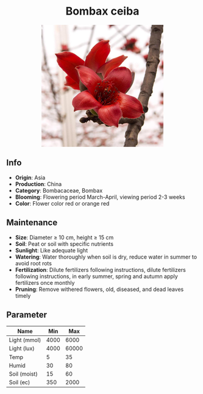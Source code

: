<h1 align='center'>Bombax ceiba</h1>
<p align="center">
    <img 
        align='center'
        width='320'
        src="../images/bombax ceiba.png" 
        alt='Bombax ceiba' />
</p>

## Info

 - **Origin**: Asia
 - **Production**: China
 - **Category**: Bombacaceae, Bombax
 - **Blooming**: Flowering period March-April, viewing period 2-3 weeks
 - **Color**: Flower color red or orange red

## Maintenance

 - **Size**: Diameter ≥ 10 cm, height ≥ 15 cm
 - **Soil**: Peat or soil with specific nutrients
 - **Sunlight**: Like adequate light
 - **Watering**: Water thoroughly when soil is dry, reduce water in summer to avoid root rots
 - **Fertilization**: Dilute fertilizers following instructions, dilute fertilizers following instructions,  in early summer, spring and autumn apply fertilizers once monthly
 - **Pruning**: Remove withered flowers, old, diseased, and dead leaves timely

## Parameter

| Name         | Min  | Max   |
|--------------|------|-------|
| Light (mmol) | 4000 | 6000  |
| Light (lux)  | 4000 | 60000 |
| Temp         | 5    | 35    |
| Humid        | 30   | 80    |
| Soil (moist) | 15   | 60    |
| Soil (ec)    | 350  | 2000  |
